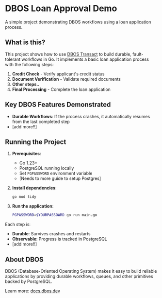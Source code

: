 # DBOS Loan Approval Demo

A simple project demonstrating DBOS workflows using a loan application process.

## What is this?

This project shows how to use [DBOS Transact](https://github.com/dbos-inc/dbos-transact-go) to build durable, fault-tolerant workflows in Go. It implements a basic loan application process with the following steps:

1. **Credit Check** - Verify applicant's credit status
2. **Document Verification** - Validate required documents
3. **Other steps..**
4. **Final Processing** - Complete the loan application

## Key DBOS Features Demonstrated

- **Durable Workflows**: If the process crashes, it automatically resumes from the last completed step
- [add more!!]


## Running the Project

1. **Prerequisites**: 
   - Go 1.23+
   - PostgreSQL running locally
   - Set `PGPASSWORD` environment variable
   - [Needs to more guide to setup Postgres]

2. **Install dependencies**:
   ```bash
   go mod tidy
   ```

3. **Run the application**:
   ```bash
   PGPASSWORD=$YOURPASSOWRD go run main.go
   ```

Each step is:
- **Durable**: Survives crashes and restarts
- **Observable**: Progress is tracked in PostgreSQL
- [add more!!]

## About DBOS

DBOS (Database-Oriented Operating System) makes it easy to build reliable applications by providing durable workflows, queues, and other primitives backed by PostgreSQL.

Learn more: [docs.dbos.dev](https://docs.dbos.dev/)
